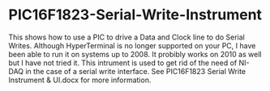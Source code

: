 # PIC16F1823-Serial-Write-Instrument
This shows how to use a PIC to drive a Data and Clock line to do Serial Writes.  Although HyperTerminal is no longer supported on your PC, I have been able to run it on systems up to 2008.  It probibly works on 2010 as well but I have not tried it.  This intrument is used to get rid of the need of NI-DAQ in the case of a serial write interface.  See PIC16F1823 Serial Write Instrument &amp; UI.docx for more information.
